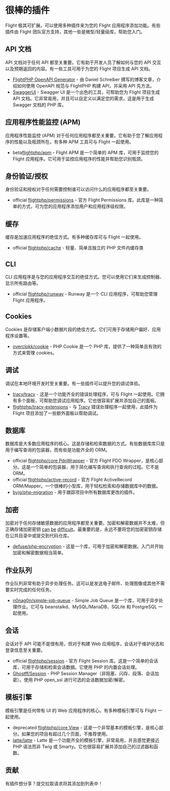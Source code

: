 # 很棒的插件

Flight 极其可扩展。可以使用多种插件来为您的 Flight 应用程序添加功能。有些插件由 Flight 团队官方支持，其他一些是微型/轻量级库，帮助您入门。

## API 文档

API 文档对于任何 API 都至关重要。它有助于开发人员了解如何与您的 API 交互以及预期返回的内容。有一些工具可用于为您的 Flight 项目生成 API 文档。

- [FlightPHP OpenAPI Generator](https://dev.to/danielsc/define-generate-and-implement-an-api-first-approach-with-openapi-generator-and-flightphp-1fb3) - 由 Daniel Schreiber 撰写的博客文章，介绍如何使用 OpenAPI 规范与 FlightPHP 构建 API，并采用 API 先方法。
- [SwaggerUI](https://github.com/zircote/swagger-php) - Swagger UI 是一个出色的工具，可帮助您为 Flight 项目生成 API 文档。它非常易用，并且可以自定义以满足您的需求。这是用于生成 Swagger 文档的 PHP 库。

## 应用程序性能监控 (APM)

应用程序性能监控 (APM) 对于任何应用程序都至关重要。它有助于您了解应用程序的性能以及瓶颈所在。有多种 APM 工具可与 Flight 一起使用。
- <span class="badge bg-info">beta</span>[flightphp/apm](/awesome-plugins/apm) - Flight APM 是一个简单的 APM 库，可用于监控您的 Flight 应用程序。它可用于监控应用程序的性能并帮助您识别瓶颈。

## 身份验证/授权

身份验证和授权对于任何需要控制谁可以访问什么的应用程序都至关重要。

- <span class="badge bg-primary">official</span> [flightphp/permissions](/awesome-plugins/permissions) - 官方 Flight Permissions 库。此库是一种简单的方式，可为您的应用程序添加用户和应用程序级权限。

## 缓存

缓存是加速应用程序的绝佳方式。有多种缓存库可与 Flight 一起使用。

- <span class="badge bg-primary">official</span> [flightphp/cache](/awesome-plugins/php-file-cache) - 轻量、简单且独立的 PHP 文件内缓存类

## CLI

CLI 应用程序是与您的应用程序交互的绝佳方式。您可以使用它们来生成控制器、显示所有路由等。

- <span class="badge bg-primary">official</span> [flightphp/runway](/awesome-plugins/runway) - Runway 是一个 CLI 应用程序，可帮助您管理 Flight 应用程序。

## Cookies

Cookies 是存储客户端小数据片段的绝佳方式。它们可用于存储用户偏好、应用程序设置等。

- [overclokk/cookie](/awesome-plugins/php-cookie) - PHP Cookie 是一个 PHP 库，提供了一种简单且有效的方式来管理 cookies。

## 调试

调试在本地环境开发时至关重要。有一些插件可以提升您的调试体验。

- [tracy/tracy](/awesome-plugins/tracy) - 这是一个功能齐全的错误处理程序，可与 Flight 一起使用。它拥有多个面板，可帮助您调试应用程序。它也很容易扩展并添加自己的面板。
- [flightphp/tracy-extensions](/awesome-plugins/tracy-extensions) - 与 [Tracy](/awesome-plugins/tracy) 错误处理程序一起使用，此插件为 Flight 项目添加了一些额外面板以帮助调试。

## 数据库

数据库是大多数应用程序的核心。这是存储和检索数据的方式。有些数据库库只是用于编写查询的包装器，而有些是功能齐全的 ORM。

- <span class="badge bg-primary">official</span> [flightphp/core PdoWrapper](/awesome-plugins/pdo-wrapper) - 官方 Flight PDO Wrapper，是核心部分。这是一个简单的包装器，用于简化编写查询和执行查询的过程。它不是 ORM。
- <span class="badge bg-primary">official</span> [flightphp/active-record](/awesome-plugins/active-record) - 官方 Flight ActiveRecord ORM/Mapper。一个很棒的小型库，用于轻松检索和存储数据库中的数据。
- [byjg/php-migration](/awesome-plugins/migrations) - 用于跟踪项目中所有数据库更改的插件。

## 加密

加密对于任何存储敏感数据的应用程序都至关重要。加密和解密数据并不太难，但正确存储加密密钥 [can](https://stackoverflow.com/questions/6767839/where-should-i-store-an-encryption-key-for-php#:~:text=Write%20a%20php%20config%20file%20and%20store%20it,folder%20is%20not%20accessible%20to%20the%20end%20user.) [be](https://www.reddit.com/r/PHP/comments/luqsn/the_encryption_key_where_do_you_store_it/) [difficult](https://security.stackexchange.com/questions/48047/location-to-store-an-encryption-key)。最重要的是，永远不要将您的加密密钥存储在公共目录中或提交到代码仓库。

- [defuse/php-encryption](/awesome-plugins/php-encryption) - 这是一个库，可用于加密和解密数据。入门并开始加密和解密数据相当简单。

## 作业队列

作业队列非常有助于异步处理任务。这可以是发送电子邮件、处理图像或其他不需要实时完成的任何任务。

- [n0nag0n/simple-job-queue](/awesome-plugins/simple-job-queue) - Simple Job Queue 是一个库，可用于异步处理作业。它可与 beanstalkd、MySQL/MariaDB、SQLite 和 PostgreSQL 一起使用。

## 会话

会话对于 API 可能不是很有用，但对于构建 Web 应用程序，会话对于维护状态和登录信息至关重要。

- <span class="badge bg-primary">official</span> [flightphp/session](/awesome-plugins/session) - 官方 Flight Session 库。这是一个简单的会话库，可用于存储和检索会话数据。它使用 PHP 的内置会话处理。
- [Ghostff/Session](/awesome-plugins/ghost-session) - PHP Session Manager（非阻塞、闪存、段落、会话加密）。使用 PHP open_ssl 进行可选的会话数据加密/解密。

## 模板引擎

模板引擎是任何带有 UI 的 Web 应用程序的核心。有多种模板引擎可与 Flight 一起使用。

- <span class="badge bg-warning">deprecated</span> [flightphp/core View](/learn#views) - 这是一个非常基本的模板引擎，是核心部分。如果您的项目有超过几个页面，不推荐使用。
- [latte/latte](/awesome-plugins/latte) - Latte 是一个功能齐全的模板引擎，非常易用，并且感觉更接近 PHP 语法而非 Twig 或 Smarty。它也很容易扩展并添加自己的过滤器和函数。

## 贡献

有插件想分享？提交拉取请求将其添加到列表中！